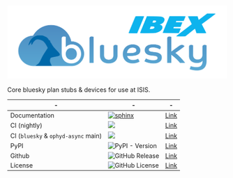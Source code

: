 ![ibex_bluesky_core](https://github.com/IsisComputingGroup/ibex_bluesky_core/blob/main/doc/logo.svg?sanitize=true&raw=true)

Core bluesky plan stubs &amp; devices for use at ISIS.

| -             | -                                                                                                                                                                                                                                | -                                                               |
|---------------|----------------------------------------------------------------------------------------------------------------------------------------------------------------------------------------------------------------------------------|-----------------------------------------------------------------|
| Documentation | [![sphinx](https://github.com/ISISComputingGroup/ibex_bluesky_core/actions/workflows/documentation.yml/badge.svg)](https://github.com/ISISComputingGroup/ibex_bluesky_core/actions/workflows/documentation.yml)                  | [Link](https://isiscomputinggroup.github.io/ibex_bluesky_core/) |
| CI (nightly)  | [<img src="https://github.com/ISISComputingGroup/ibex_bluesky_core/actions/workflows/lint-and-test-nightly.yml/badge.svg">](https://github.com/ISISComputingGroup/ibex_bluesky_core/actions/workflows/lint-and-test-nightly.yml) | [Link](https://github.com/ISISComputingGroup/ibex_bluesky_core/actions/workflows/lint-and-test-nightly.yml) |
| CI (`bluesky` & `ophyd-async` main) | [<img src="https://github.com/ISISComputingGroup/ibex_bluesky_core/actions/workflows/test-against-main.yml/badge.svg">](https://github.com/ISISComputingGroup/ibex_bluesky_core/actions/workflows/test-against-main.yml)         | [Link](https://github.com/ISISComputingGroup/ibex_bluesky_core/actions/workflows/test-against-main.yml) |
| PyPI | ![PyPI - Version](https://img.shields.io/pypi/v/ibex_bluesky_core)                                                                                                                                                               | [Link](https://pypi.org/project/ibex-bluesky-core/) |
| Github | ![GitHub Release](https://img.shields.io/github/v/release/IsisComputingGroup/ibex_bluesky_core)                                                                                                                                  | [Link](https://github.com/ISISComputingGroup/ibex_bluesky_core) |
| License | ![GitHub License](https://img.shields.io/github/license/ISISComputingGroup/ibex_bluesky_core) | [Link](https://github.com/ISISComputingGroup/ibex_bluesky_core/blob/main/LICENSE) |
